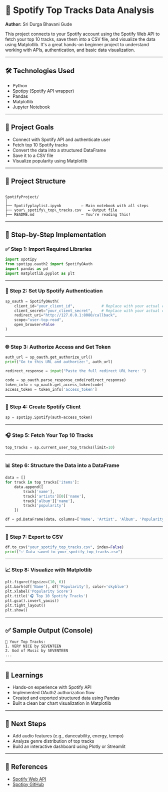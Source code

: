 
### 
# 🎵 Spotify Top Tracks Data Analysis  
**Author:** Sri Durga Bhavani Gude  

This project connects to your Spotify account using the Spotify Web API to fetch your top 10 tracks, save them into a CSV file, and visualize the data using Matplotlib. It's a great hands-on beginner project to understand working with APIs, authentication, and basic data visualization.

---

## 🛠️ Technologies Used
- Python
- Spotipy (Spotify API wrapper)
- Pandas
- Matplotlib
- Jupyter Notebook

---

## 📌 Project Goals
- Connect with Spotify API and authenticate user
- Fetch top 10 Spotify tracks
- Convert the data into a structured DataFrame
- Save it to a CSV file
- Visualize popularity using Matplotlib

---

## 📂 Project Structure

```

SpotifyProject/
│
├── Spotifyplaylist.ipynb         ← Main notebook with all steps
├── your\_spotify\_top\_tracks.csv   ← Output file
├── README.md                     ← You're reading this!

````

---

## 🧪 Step-by-Step Implementation

### ✅ Step 1: Import Required Libraries

```python
import spotipy
from spotipy.oauth2 import SpotifyOAuth
import pandas as pd
import matplotlib.pyplot as plt
````

---

### 🔐 Step 2: Set Up Spotify Authentication

```python
sp_oauth = SpotifyOAuth(
    client_id="your_client_id",            # Replace with your actual client ID
    client_secret="your_client_secret",    # Replace with your actual client secret
    redirect_uri="http://127.0.0.1:8080/callback",
    scope="user-top-read",
    open_browser=False
)
```

---

### 🌐 Step 3: Authorize Access and Get Token

```python
auth_url = sp_oauth.get_authorize_url()
print("Go to this URL and authorize:", auth_url)

redirect_response = input("Paste the full redirect URL here: ")

code = sp_oauth.parse_response_code(redirect_response)
token_info = sp_oauth.get_access_token(code)
access_token = token_info['access_token']
```

---

### 🔁 Step 4: Create Spotify Client

```python
sp = spotipy.Spotify(auth=access_token)
```

---

### 🎧 Step 5: Fetch Your Top 10 Tracks

```python
top_tracks = sp.current_user_top_tracks(limit=10)
```

---

### 📊 Step 6: Structure the Data into a DataFrame

```python
data = []
for track in top_tracks['items']:
    data.append([
        track['name'],
        track['artists'][0]['name'],
        track['album']['name'],
        track['popularity']
    ])

df = pd.DataFrame(data, columns=['Name', 'Artist', 'Album', 'Popularity'])
```

---

### 💾 Step 7: Export to CSV

```python
df.to_csv("your_spotify_top_tracks.csv", index=False)
print("✅ Data saved to your_spotify_top_tracks.csv")
```

---

### 📈 Step 8: Visualize with Matplotlib

```python
plt.figure(figsize=(10, 6))
plt.barh(df['Name'], df['Popularity'], color='skyblue')
plt.xlabel('Popularity Score')
plt.title('🎧 Top 10 Spotify Tracks')
plt.gca().invert_yaxis()
plt.tight_layout()
plt.show()
```

---

## ✅ Sample Output (Console)

```
🎵 Your Top Tracks:
1. VERY NICE by SEVENTEEN
2. God of Music by SEVENTEEN
...
```

---

## 🧠 Learnings

* Hands-on experience with Spotify API
* Implemented OAuth2 authorization flow
* Created and exported structured data using Pandas
* Built a clean bar chart visualization in Matplotlib

---

## 📌 Next Steps

* Add audio features (e.g., danceability, energy, tempo)
* Analyze genre distribution of top tracks
* Build an interactive dashboard using Plotly or Streamlit

---

## 📎 References

* [Spotify Web API](https://developer.spotify.com/documentation/web-api/)
* [Spotipy GitHub](https://github.com/plamere/spotipy)


